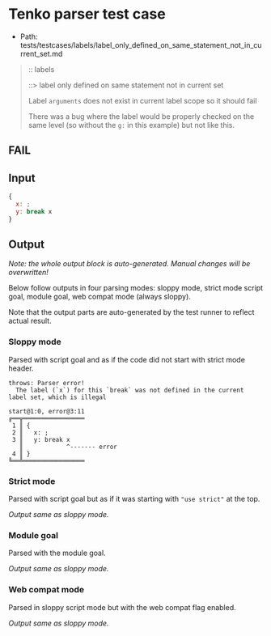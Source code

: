 # Tenko parser test case

- Path: tests/testcases/labels/label_only_defined_on_same_statement_not_in_current_set.md

> :: labels
>
> ::> label only defined on same statement not in current set
>
> Label `arguments` does not exist in current label scope so it should fail
>
> There was a bug where the label would be properly checked on the same level (so without the `g:` in this example) but not like this.

## FAIL

## Input

`````js
{
  x: ;
  y: break x
}
`````

## Output

_Note: the whole output block is auto-generated. Manual changes will be overwritten!_

Below follow outputs in four parsing modes: sloppy mode, strict mode script goal, module goal, web compat mode (always sloppy).

Note that the output parts are auto-generated by the test runner to reflect actual result.

### Sloppy mode

Parsed with script goal and as if the code did not start with strict mode header.

`````
throws: Parser error!
  The label (`x`) for this `break` was not defined in the current label set, which is illegal

start@1:0, error@3:11
╔══╦═════════════════
 1 ║ {
 2 ║   x: ;
 3 ║   y: break x
   ║            ^------- error
 4 ║ }
╚══╩═════════════════

`````

### Strict mode

Parsed with script goal but as if it was starting with `"use strict"` at the top.

_Output same as sloppy mode._

### Module goal

Parsed with the module goal.

_Output same as sloppy mode._

### Web compat mode

Parsed in sloppy script mode but with the web compat flag enabled.

_Output same as sloppy mode._

